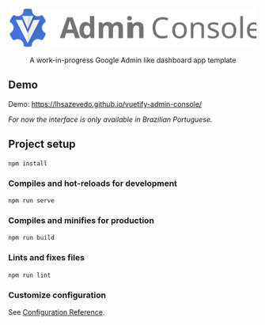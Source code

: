 <p align="center">
  <a href="#">
    <img src=".github/assets/logo.svg" alt="Vuetify Admin Console" width="500" />
  </a>
</p>
<p align="center">A work-in-progress Google Admin like dashboard app template</p>

## Demo
Demo: https://lhsazevedo.github.io/vuetify-admin-console/

*For now the interface is only available in Brazilian Portuguese.*

## Project setup
```
npm install
```

### Compiles and hot-reloads for development
```
npm run serve
```

### Compiles and minifies for production
```
npm run build
```

### Lints and fixes files
```
npm run lint
```

### Customize configuration
See [Configuration Reference](https://cli.vuejs.org/config/).
